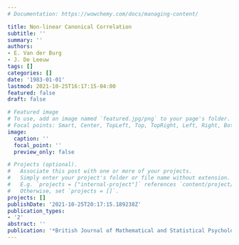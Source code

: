 ```yaml
---
# Documentation: https://wowchemy.com/docs/managing-content/

title: Non-linear Canonical Correlation
subtitle: ''
summary: ''
authors:
- E. Van der Burg
- J. De Leeuw
tags: []
categories: []
date: '1983-01-01'
lastmod: 2021-10-25T16:17:15-04:00
featured: false
draft: false

# Featured image
# To use, add an image named `featured.jpg/png` to your page's folder.
# Focal points: Smart, Center, TopLeft, Top, TopRight, Left, Right, BottomLeft, Bottom, BottomRight.
image:
  caption: ''
  focal_point: ''
  preview_only: false

# Projects (optional).
#   Associate this post with one or more of your projects.
#   Simply enter your project's folder or file name without extension.
#   E.g. `projects = ["internal-project"]` references `content/project/deep-learning/index.md`.
#   Otherwise, set `projects = []`.
projects: []
publishDate: '2021-10-25T20:17:15.189238Z'
publication_types:
- '2'
abstract: ''
publication: '*British Journal of Mathematical and Statistical Psychology*'
---
```

